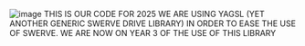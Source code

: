 ![image](https://github.com/user-attachments/assets/7e695f04-11db-4e63-9a17-070d42ab327a)
THIS IS OUR CODE FOR 2025
WE ARE USING YAGSL (YET ANOTHER GENERIC SWERVE DRIVE LIBRARY) IN ORDER TO EASE THE USE OF SWERVE. 
WE ARE NOW ON YEAR 3 OF THE USE OF THIS LIBRARY 
